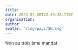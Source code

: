 ```yaml
---
title: 
date: 2023-02-20T22:39:28.715Z
organisation: 
author: 
avatar: "/img/pays/SN.svg"
---
```


Non au troisième mandat 